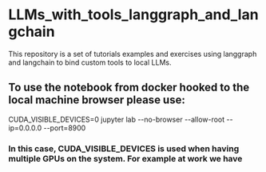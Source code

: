 # LLMs_with_tools_langgraph_and_langchain
This repository is a set of tutorials examples and exercises using langgraph and langchain to bind custom tools to local LLMs.

## To use the notebook from docker hooked to the local machine browser please use:
CUDA_VISIBLE_DEVICES=0 jupyter lab --no-browser --allow-root --ip=0.0.0.0 --port=8900

### In this case, CUDA_VISIBLE_DEVICES is used when having multiple GPUs on the system. For example at work we have 